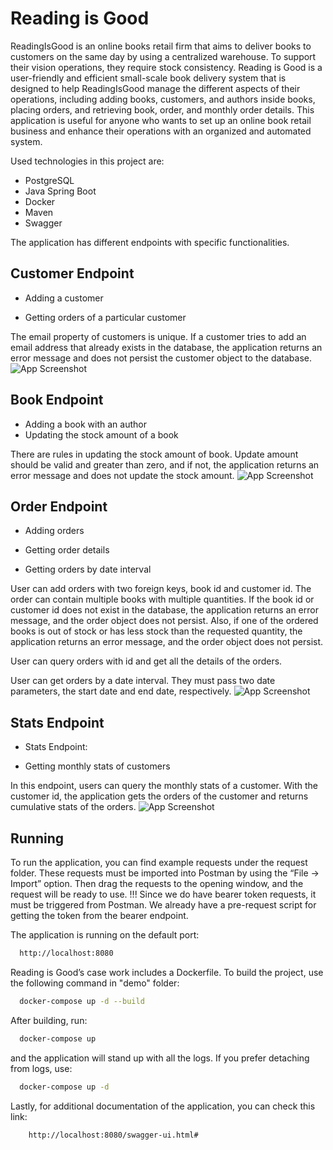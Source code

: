 

# Reading is Good

ReadingIsGood is an online books retail firm that aims to deliver books to customers on the same day by using a centralized warehouse. To support their vision operations, they require stock consistency. Reading is Good is a user-friendly and efficient small-scale book delivery system that is designed to help ReadingIsGood manage the different aspects of their operations, including adding books, customers, and authors inside books, placing orders, and retrieving book, order, and monthly order details. This application is useful for anyone who wants to set up an online book retail business and enhance their operations with an organized and automated system.

Used technologies in this project are:

- PostgreSQL
- Java Spring Boot
- Docker
- Maven
- Swagger


The application has different endpoints with specific functionalities.

## Customer Endpoint

- Adding a customer

- Getting orders of a particular customer

The email property of customers is unique. If a customer tries to add an email address that already exists in the database, the application returns an error message and does not persist the customer object to the database.
![App Screenshot](https://user-images.githubusercontent.com/129803749/230020471-1fab19fb-7f48-42c8-99b4-11c61fe79cfb.png)

## Book Endpoint

- Adding a book with an author
- Updating the stock amount of a book

There are rules in updating the stock amount of book. Update amount should be valid and greater than zero, and if not, the application returns an error message and does not update the stock amount.
![App Screenshot](https://user-images.githubusercontent.com/129803749/230020288-03645438-526e-45a1-afca-9c39c727f943.png)

## Order Endpoint
- Adding orders

- Getting order details

- Getting orders by date interval

User can add orders with two foreign keys, book id and customer id. The order can contain multiple books with multiple quantities. If the book id or customer id does not exist in the database, the application returns an error message, and the order object does not persist. Also, if one of the ordered books is out of stock or has less stock than the requested quantity, the application returns an error message, and the order object does not persist.

User can query orders with id and get all the details of the orders.

User can get orders by a date interval. They must pass two date parameters, the start date and end date, respectively.
![App Screenshot](https://user-images.githubusercontent.com/129803749/230020655-ec2e9c6e-a9b5-48a8-8bee-4489d549ed16.png)

## Stats Endpoint
- Stats Endpoint:

- Getting monthly stats of customers

In this endpoint, users can query the monthly stats of a customer. With the customer id, the application gets the orders of the customer and returns cumulative stats of the orders.
![App Screenshot](https://user-images.githubusercontent.com/129803749/230020781-f0b1f13f-bd3d-4913-aa8f-eb5097ae58d1.png)

## Running

To run the application, you can find example requests under the request folder. These requests must be imported into Postman by using the “File -> Import” option. Then drag the requests to the opening window, and the request will be ready to use.
!!! Since we do have bearer token requests, it must be triggered from Postman. We already have a pre-request script for getting the token from the bearer endpoint.

The application is running on the default port: 

```bash
  http://localhost:8080
```
Reading is Good’s case work includes a Dockerfile. To build the project, use the following command in "demo" folder:

```bash
  docker-compose up -d --build
```
After building, run:
```bash
  docker-compose up
```
and the application will stand up with all the logs. If you prefer detaching from logs, use:

```bash
  docker-compose up -d
```
Lastly, for additional documentation of the application, you can check this link:
```bash
    http://localhost:8080/swagger-ui.html#
```

